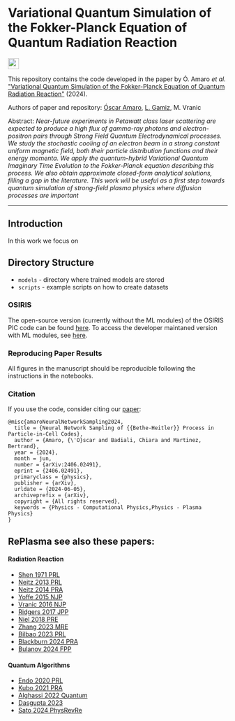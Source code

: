 Variational Quantum Simulation of the Fokker-Planck Equation of Quantum Radiation Reaction
=============================================================================================================================

<a href="https://arxiv.org/abs/2406.02491" style='vertical-align:middle; display:inline;'><img
							src="https://img.shields.io/badge/plasm--ph-arXiv%3A2406.02491-B31B1B.svg" class="plain" style="height:25px;" /></a>

This repository contains the code developed in the paper by Ó. Amaro _et al._ ["Variational Quantum Simulation of the Fokker-Planck Equation of Quantum Radiation Reaction"](https://arxiv.org/abs/2406.02491) (2024).

Authors of paper and repository: [Óscar Amaro](https://github.com/OsAmaro), [L. Gamiz](https://github.com/linigoga), M. Vranic

Abstract: _Near-future experiments in Petawatt class laser scattering are expected to produce a high flux of gamma-ray photons and electron-positron pairs through Strong Field Quantum Electrodynamical processes. We study the stochastic cooling of an electron beam in a strong constant uniform magnetic field, both their particle distribution functions and their energy momenta. We apply the quantum-hybrid Variational Quantum Imaginary Time Evolution to the Fokker-Planck equation describing this process. We also obtain approximate closed-form analytical solutions, filling a gap in the literature. This work will be useful as a first step towards quantum simulation of strong-field plasma physics where diffusion processes are important_

---


## Introduction

In this work we focus on


## Directory Structure

- ```models``` - directory where trained models are stored
- ```scripts``` - example scripts on how to create datasets

### OSIRIS

The open-source version (currently without the ML modules) of the OSIRIS PIC code can be found [here](https://osiris-code.github.io/). To access the developer maintaned version with ML modules, see [here](https://epp.tecnico.ulisboa.pt/osiris/).



### Reproducing Paper Results

All figures in the manuscript should be reproducible following the instructions in the notebooks.



### Citation

If you use the code, consider citing our [paper](https://arxiv.org/abs/2406.02491):

```
@misc{amaroNeuralNetworkSampling2024,
  title = {Neural Network Sampling of {{Bethe-Heitler}} Process in Particle-in-Cell Codes},
  author = {Amaro, {\'O}scar and Badiali, Chiara and Martinez, Bertrand},
  year = {2024},
  month = jun,
  number = {arXiv:2406.02491},
  eprint = {2406.02491},
  primaryclass = {physics},
  publisher = {arXiv},
  urldate = {2024-06-05},
  archiveprefix = {arXiv},
  copyright = {All rights reserved},
  keywords = {Physics - Computational Physics,Physics - Plasma Physics}
}
```

## RePlasma see also these papers:
#### Radiation Reaction
- [Shen 1971 PRL](https://github.com/RePlasma/PhysRevLett.28.455)
- [Neitz 2013 PRL](https://github.com/RePlasma/PhysRevLett.111.054802)
- [Neitz 2014 PRA](https://github.com/RePlasma/PhysRevA.90.022102)
- [Yoffe 2015 NJP](https://github.com/RePlasma/Yoffe_2015_New_J._Phys._17_053025)
- [Vranic 2016 NJP](https://github.com/RePlasma/Vranic_2016_New_J._Phys._18_073035)
- [Ridgers 2017 JPP](https://www.cambridge.org/core/journals/journal-of-plasma-physics/article/signatures-of-quantum-effects-on-radiation-reaction-in-laserelectronbeam-collisions/29DE2EE1FA9375440C85ED700DC1E98B)
- [Niel 2018 PRE](https://github.com/RePlasma/PhysRevE.97.043209)
- [Zhang 2023 MRE](https://github.com/RePlasma/5.0157663)
- [Bilbao 2023 PRL](https://github.com/RePlasma/PhysRevLett.130.165101)
- [Blackburn 2024 PRA](https://github.com/RePlasma/PhysRevA.109.022234)
- [Bulanov 2024 FPP](https://github.com/RePlasma/j.fpp.2024.100036)

#### Quantum Algorithms
- [Endo 2020 PRL](https://github.com/RePlasma/PhysRevLett.125.010501)
- [Kubo 2021 PRA](https://github.com/RePlasma/PhysRevA.103.052425)
- [Alghassi 2022 Quantum](https://github.com/RePlasma/q-2022-06-07-730)
- [Dasgupta 2023](https://github.com/RePlasma/2208.13372)
- [Sato 2024 PhysRevRe](https://github.com/RePlasma/PhysRevResearch.6.033246)
